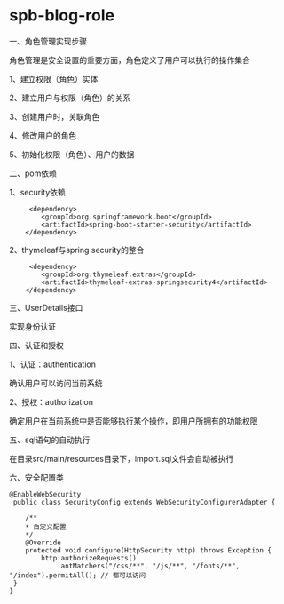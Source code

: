 # spb-blog-role

一、角色管理实现步骤

角色管理是安全设置的重要方面，角色定义了用户可以执行的操作集合

1、建立权限（角色）实体

2、建立用户与权限（角色）的关系

3、创建用户时，关联角色

4、修改用户的角色

5、初始化权限（角色）、用户的数据

二、pom依赖

1、security依赖

   		 <dependency>
			<groupId>org.springframework.boot</groupId>
			<artifactId>spring-boot-starter-security</artifactId>
		</dependency>
    
2、thymeleaf与spring security的整合

   		 <dependency>
			<groupId>org.thymeleaf.extras</groupId>
			<artifactId>thymeleaf-extras-springsecurity4</artifactId>
		</dependency>
    
 三、UserDetails接口
 
 实现身份认证
 
 四、认证和授权
 
 1、认证：authentication
 
 确认用户可以访问当前系统
 
 2、授权：authorization
 
 确定用户在当前系统中是否能够执行某个操作，即用户所拥有的功能权限
 
 五、sql语句的自动执行
 
 在目录src/main/resources目录下，import.sql文件会自动被执行
 
 六、安全配置类
 
  	@EnableWebSecurity
 	 public class SecurityConfig extends WebSecurityConfigurerAdapter {
	
		/**
     	* 自定义配置
     	*/
    	@Override
    	protected void configure(HttpSecurity http) throws Exception {
        	http.authorizeRequests()
    	        .antMatchers("/css/**", "/js/**", "/fonts/**", "/index").permitAll(); // 都可以访问
   	 }
	}
 
 
 
 
 
 
